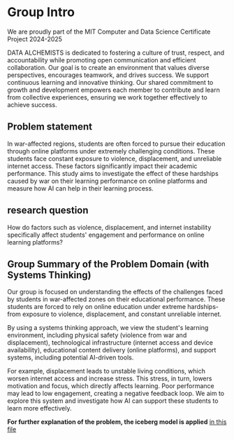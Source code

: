 # Group Intro

We are proudly part of the MIT Computer and Data Science Certificate Project  2024-2025

DATA ALCHEMISTS is dedicated to fostering a culture of trust, respect, and accountability
 while promoting open communication and efficient collaboration. Our goal is to
  create an environment that values diverse perspectives, encourages teamwork,
   and drives success. We support continuous learning and innovative thinking.
    Our shared commitment to growth and development empowers each member to
     contribute and learn from collective experiences, ensuring we work
      together effectively to achieve success.

## Problem statement

In war-affected regions, students are often forced to pursue their education through online platforms under extremely challenging conditions. These students face constant exposure to violence, displacement, and unreliable internet access.
These factors significantly impact their academic performance.
This study aims to investigate the effect of these hardships
caused by war on their learning performance on online platforms and measure how AI can help in their learning process.

## research question

How do factors such as violence, displacement, and internet instability specifically affect students' engagement and performance on online learning platforms?

## Group Summary of the Problem Domain (with Systems Thinking)

Our group is focused on understanding the effects of the challenges faced by students in war-affected zones on their educational performance. These students are forced to rely on online education under extreme hardships-from exposure to violence,
displacement, and constant unreliable internet.

By using a systems thinking approach, we view the student's learning environment, including physical safety (violence from war and displacement), technological infrastructure (internet access and device availability), educational content delivery
(online platforms),
and support systems, including potential AI-driven tools.

For example, displacement leads to unstable living conditions, which worsen internet access and increase stress. This stress, in turn, lowers motivation and focus, which directly affects learning. Poor performance may lead to low engagement, creating
a negative feedback loop. We aim to explore this system and investigate how AI can support these students to learn more effectively.

**For further explanation of the problem, the iceberg model is applied** [in this file](https://github.com/MIT-Emerging-Talent/ET6-CDSP-group-03-repo/blob/brainstorming/0_domain_study/systems_tkinking.md)
